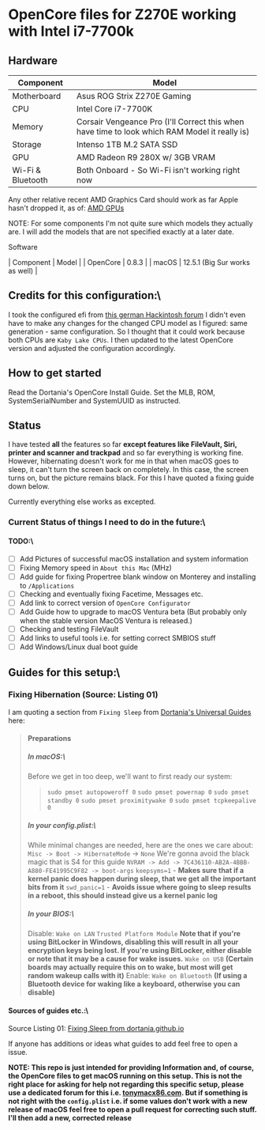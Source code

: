 # OpenCore files for Z270E working with Intel i7-7700k

## Hardware

| Component | Model |
| ------ | ------ |
| Motherboard | Asus ROG Strix Z270E Gaming |
| CPU | Intel Core i7-7700K |
| Memory | Corsair Vengeance Pro (I'll Correct this when have time to look which RAM Model it really is) |
| Storage | Intenso 1TB M.2 SATA SSD |
| GPU | AMD Radeon R9 280X w/ 3GB VRAM |
| Wi-Fi & Bluetooth | Both Onboard - So Wi-Fi isn't working right now |

Any other relative recent AMD Graphics Card should work as far Apple hasn't dropped it, as of: [AMD GPUs](https://dortania.github.io/GPU-Buyers-Guide/modern-gpus/amd-gpu.html)

NOTE: For some components I'm not quite sure which models they actually are. I will add the models that are not specified exactly at a later date.

Software

| Component | Model |
| OpenCore | 0.8.3 |
| macOS | 12.5.1 (Big Sur works as well) |

## Credits for this configuration:\

I took the configured efi from [this german Hackintosh forum](https://www.hackintosh-forum.de/forum/thread/43529-opencore-sammelthread-lauffähige-konfigurationen-desktop/?postID=529663&highlight=z270e#post529663) I didn't even have to make any changes for the changed CPU model as I figured: same generation - same configuration. So I thought that it could work because both CPUs are ``Kaby Lake CPUs``. I then updated to the latest OpenCore version and adjusted the configuration accordingly.

## How to get started

Read the Dortania's OpenCore Install Guide. Set the MLB, ROM, SystemSerialNumber and SystemUUID as instructed.

## Status

I have tested **all** the features so far **except features like FileVault, Siri, printer and scanner and trackpad** and so far everything is working fine. However, hibernating doesn't work for me in that when macOS goes to sleep, it can't turn the screen back on completely. In this case, the screen turns on, but the picture remains black. For this I have quoted a fixing guide down below.

Currently everything else works as excepted.

### Current Status of things I need to do in the future:\

#### TODO:\

- [ ] Add Pictures of successful macOS installation and system information
- [ ] Fixing Memory speed in ``About this Mac`` (MHz)
- [ ] Add guide for fixing Propertree blank window on Monterey and installing to ``/Applications``
- [ ] Checking and eventually fixing Facetime, Messages etc.
- [ ] Add link to correct version of ``OpenCore Configurator``
- [ ] Add Guide how to upgrade to macOS Ventura beta (But probably only when the stable version MacOS Ventura is released.)
- [ ] Checking and testing FileVault
- [ ] Add links to useful tools i.e. for setting correct SMBIOS stuff
- [ ] Add Windows/Linux dual boot guide

## Guides for this setup:\

### Fixing Hibernation (Source: Listing 01)

I am quoting a section from ``Fixing Sleep`` from [Dortania's Universal Guides](dortania.github.io) here:

> #### Preparations
>
> ##### In macOS:\
>
> Before we get in too deep, we'll want to first ready our system:
>
>> ``sudo pmset autopoweroff 0``
>> ``sudo pmset powernap 0``
>> ``sudo pmset standby 0``
>> ``sudo pmset proximitywake 0``
>> ``sudo pmset tcpkeepalive 0``
>
>
>
> ##### In your config.plist:\
>
> While minimal changes are needed, here are the ones we care about:
> ``Misc -> Boot -> HibernateMode`` -> ``None``
> We're gonna avoid the black magic that is S4 for this guide
> ``NVRAM -> Add -> 7C436110-AB2A-4BBB-A880-FE41995C9F82 -> boot-args``
> ``keepsyms=1`` - **Makes sure that if a kernel panic does happen during sleep, that we get all the important bits from it**
> ``swd_panic=1`` - **Avoids issue where going to sleep results in a reboot, this should instead give us a kernel panic log**
>
> ##### In your BIOS:\
>
> Disable:
> ``Wake on LAN``
> ``Trusted Platform Module``
> **Note that if you're using BitLocker in Windows, disabling this will result in all your encryption keys being lost. If you're using BitLocker, either disable or note that it may be a cause for wake issues.**
> ``Wake on USB`` **(Certain boards may actually require this on to wake, but most will get random wakeup calls with it)**
> Enable:
> ``Wake on Bluetooth`` **(If using a Bluetooth device for waking like a keyboard, otherwise you can disable)**

#### Sources of guides etc.:\

Source Listing 01: [Fixing Sleep from dortania.github.io](https://dortania.github.io/OpenCore-Post-Install/universal/sleep.html#preparations)

If anyone has additions or ideas what guides to add feel free to open a issue.

**NOTE: This repo is just intended for providing Information and, of course, the OpenCore files to get macOS running on this setup. This is not the right place for asking for help not regarding this specific setup, please use a dedicated forum for this i.e. [tonymacx86.com](https://www.tonymacx86.com). But if something is not right with the ``config.plist`` i.e. if some values don't work with a new release of macOS feel free to open a pull request for correcting such stuff. I'll then add a new, corrected release**
